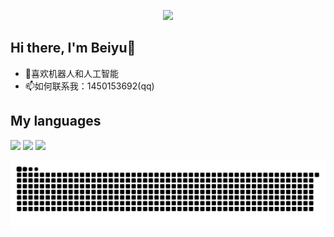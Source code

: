<!-- 个性签名 -->

<p align="center">
    <img src="https://readme-typing-svg.demolab.com?font=Fira+Code&weight=600&size=22&pause=2000&center=true&repeat=true&random=false&width=435&lines=Keep+The+Passion">
</p>

## Hi there, I'm Beiyu👋

- 🌱喜欢机器人和人工智能
- 📫如何联系我：1450153692(qq)

## My languages

<p>
    <img src="https://img.shields.io/badge/Python-FFD43B?style=for-the-badge&logo=python&logoColor=blue">
    <img src="https://img.shields.io/badge/Vue%20js-35495E?style=for-the-badge&logo=vuedotjs&logoColor=4FC08D">
    <img src="https://img.shields.io/badge/C-00599C?style=for-the-badge&logo=c&logoColor=white">
</p>


![](https://raw.githubusercontent.com/Beiyu-kk/Beiyu-kk/output/github-contribution-grid-snake.svg)




